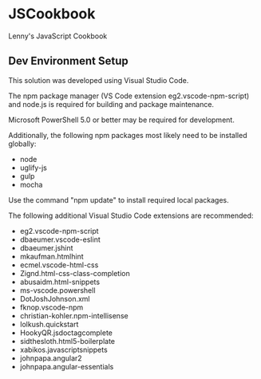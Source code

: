 JSCookbook
==========

Lenny's JavaScript Cookbook

Dev Environment Setup
---------------------
This solution was developed using Visual Studio Code.

The npm package manager (VS Code extension eg2.vscode-npm-script) and node.js is required for building and package maintenance.

Microsoft PowerShell 5.0 or better may be required for development.

Additionally, the following npm packages most likely need to be installed globally:
- node
- uglify-js
- gulp
- mocha

Use the command "npm update" to install required local packages.

The following additional Visual Studio Code extensions are recommended:
- eg2.vscode-npm-script
- dbaeumer.vscode-eslint
- dbaeumer.jshint
- mkaufman.htmlhint
- ecmel.vscode-html-css
- Zignd.html-css-class-completion
- abusaidm.html-snippets
- ms-vscode.powershell
- DotJoshJohnson.xml
- fknop.vscode-npm
- christian-kohler.npm-intellisense
- lolkush.quickstart
- HookyQR.jsdoctagcomplete
- sidthesloth.html5-boilerplate
- xabikos.javascriptsnippets
- johnpapa.angular2
- johnpapa.angular-essentials